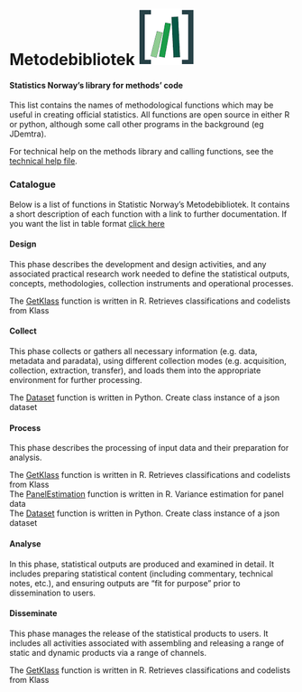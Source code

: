 Metodebibliotek ![Code Library](viz/codelibrary_ssb.png)
========================================================

#### Statistics Norway’s library for methods’ code

This list contains the names of methodological functions which may be
useful in creating official statistics. All functions are open source in
either R or python, although some call other programs in the background
(eg JDemtra).

For technical help on the methods library and calling functions, see the
[technical help file](help/technical.md).

### Catalogue

Below is a list of functions in Statistic Norway’s Metodebibliotek. It
contains a short description of each function with a link to further
documentation. If you want the list in table format [click
here](help/metodebib_tabell.md)

#### **Design**

This phase describes the development and design activities, and any
associated practical research work needed to define the statistical
outputs, concepts, methodologies, collection instruments and operational
processes.

The
[GetKlass](https://www.rdocumentation.org/packages/klassR/versions/0.1.2/topics/GetKlass)
function is written in R. Retrieves classifications and codelists from
Klass

#### **Collect**

This phase collects or gathers all necessary information (e.g. data,
metadata and paradata), using different collection modes
(e.g. acquisition, collection, extraction, transfer), and loads them
into the appropriate environment for further processing.

The [Dataset](https://pypi.org/project/pyjstat/) function is written in
Python. Create class instance of a json dataset

#### **Process**

This phase describes the processing of input data and their preparation
for analysis.

The
[GetKlass](https://www.rdocumentation.org/packages/klassR/versions/0.1.2/topics/GetKlass)
function is written in R. Retrieves classifications and codelists from
Klass  
The
[PanelEstimation](https://www.rdocumentation.org/packages/CalibrateSSB/versions/1.3.0/topics/PanelEstimation)
function is written in R. Variance estimation for panel data  
The [Dataset](https://pypi.org/project/pyjstat/) function is written in
Python. Create class instance of a json dataset

#### **Analyse**

In this phase, statistical outputs are produced and examined in detail.
It includes preparing statistical content (including commentary,
technical notes, etc.), and ensuring outputs are “fit for purpose” prior
to dissemination to users.

#### **Disseminate**

This phase manages the release of the statistical products to users. It
includes all activities associated with assembling and releasing a range
of static and dynamic products via a range of channels.

The
[GetKlass](https://www.rdocumentation.org/packages/klassR/versions/0.1.2/topics/GetKlass)
function is written in R. Retrieves classifications and codelists from
Klass
